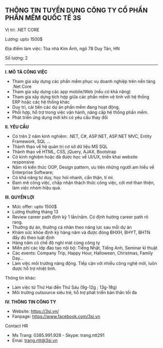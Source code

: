 THÔNG TIN TUYỂN DỤNG
CÔNG TY CỔ PHẦN PHẦN MỀM QUỐC TẾ 3S 
---
Vị trí: .NET CORE

Lương: upto 1500$

Địa điểm làm việc: Tòa nhà Kim Ánh, ngõ 78 Duy Tân, HN

Số lượng: 2

---

**I. MÔ TẢ CÔNG VIỆC**
- Tham gia xây dựng các phần mềm phục vụ doanh nghiệp trên nền tảng .Net Core
- Tham gia xây dựng các app mobile/Web (nếu có khả năng)
- Tham gia xây dựng tích hợp giữa các phần mềm vệ tinh với hệ thống ERP hoặc các hệ thống khác
- Duy trì, cải tiến các dự án phần mềm đang hoạt động.
 - Phối hợp, hỗ trợ trong việc vận hành, nâng cấp hệ thống phần mềm.
 - Phát triển ứng dụng mới khi có yêu cầu thay đổi

**II. YÊU CẦU**
- Có trên 2 năm kinh nghiệm: .NET, C#, ASP.NET, ASP.NET MVC, Entity Framework, SQL …
- Thành thạo về hệ quản trị cơ sở dữ liệu MS SQL
- Thành thạo về HTML, CSS, jQuery, AJAX, Bootstrap
- Có kinh nghiệm hoặc đã được học về UI/UX, triển khai website responsive
- Nắm rõ kiến thức OOP, Design pattern, ưu tiên những người am hiểu về Enterprise Software;
- Có khả năng tư duy, học hỏi nhanh, cẩn thận, tỉ mỉ.
- Đam mê công việc, chấp nhận thách thức công việc, cởi mở than thiện, làm việc nhóm hiệu quả.


**III. QUYỀN LỢI**
- Mức offer: upto 1500$
- Lương thưởng tháng 13
- Review career path định kỳ 1 lần/năm. Có định hướng career path rõ rang.
- Thưởng dự án, thưởng cá nhân theo năng lực sau mỗi dự án
- Khám sức khỏe định kỳ hàng năm và được đóng BHXH, BHYT, BHTN đầy đủ theo luật định
- Hàng năm có chế độ nghỉ mát cùng công ty
- Miễn phí các lớp đào tạo nội bộ: Tiếng Nhật, Tiếng Anh, Seminar kĩ thuật
- Các events: Company Trip, Happy Hour, Halloween, Christmas, Family Day…
- Làm việc môi trường năng động. Tiếp cận với nhiều công nghệ mới, luôn được hỗ trợ nhiệt tình.

Thông tin khác:
- Làm việc từ Thứ Hai đến Thứ Sáu (9g-12g ; 13g-18g)
- Môi trường outsource siêu trẻ, hỗ trợ phát triển bản thân tối đa

**IV. THÔNG TIN CÔNG TY**
- Website: https://3si.vn/
- Fanpage: https://www.facebook.com/3si.vn

Contact HR
- Ms Trang: 0385.991.928 - Skype: trang.ntt291
- Emai: trang.ntt@3si.vn
